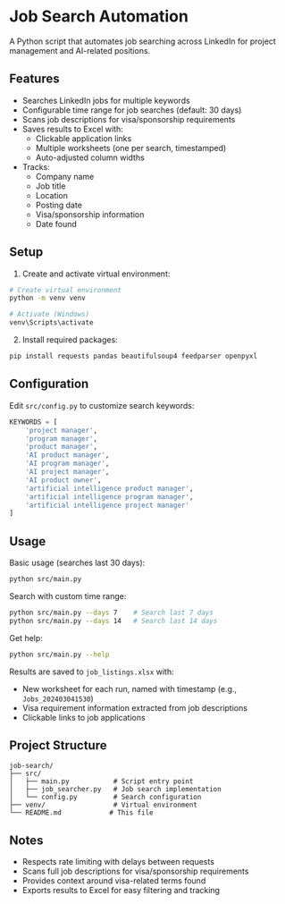 # Job Search Automation

A Python script that automates job searching across LinkedIn for project management and AI-related positions.

## Features

- Searches LinkedIn jobs for multiple keywords
- Configurable time range for job searches (default: 30 days)
- Scans job descriptions for visa/sponsorship requirements
- Saves results to Excel with:
  - Clickable application links
  - Multiple worksheets (one per search, timestamped)
  - Auto-adjusted column widths
- Tracks:
  - Company name
  - Job title
  - Location
  - Posting date
  - Visa/sponsorship information
  - Date found

## Setup

1. Create and activate virtual environment:

```bash
# Create virtual environment
python -m venv venv

# Activate (Windows)
venv\Scripts\activate
```

2. Install required packages:

```bash
pip install requests pandas beautifulsoup4 feedparser openpyxl
```

## Configuration

Edit `src/config.py` to customize search keywords:

```python
KEYWORDS = [
    'project manager',
    'program manager',
    'product manager',
    'AI product manager',
    'AI program manager',
    'AI project manager',
    'AI product owner',
    'artificial intelligence product manager',
    'artificial intelligence program manager',
    'artificial intelligence project manager'
]
```

## Usage

Basic usage (searches last 30 days):
```bash
python src/main.py
```

Search with custom time range:
```bash
python src/main.py --days 7    # Search last 7 days
python src/main.py --days 14   # Search last 14 days
```

Get help:
```bash
python src/main.py --help
```

Results are saved to `job_listings.xlsx` with:
- New worksheet for each run, named with timestamp (e.g., `Jobs_202403041530`)
- Visa requirement information extracted from job descriptions
- Clickable links to job applications

## Project Structure
```
job-search/
├── src/
│   ├── main.py           # Script entry point
│   ├── job_searcher.py   # Job search implementation
│   └── config.py         # Search configuration
├── venv/                 # Virtual environment
└── README.md            # This file
```

## Notes
- Respects rate limiting with delays between requests
- Scans full job descriptions for visa/sponsorship requirements
- Provides context around visa-related terms found
- Exports results to Excel for easy filtering and tracking
